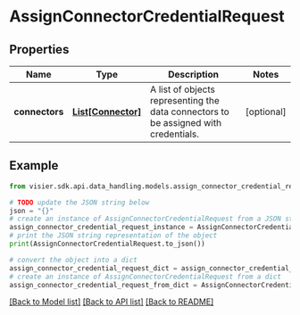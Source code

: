# AssignConnectorCredentialRequest


## Properties

Name | Type | Description | Notes
------------ | ------------- | ------------- | -------------
**connectors** | [**List[Connector]**](Connector.md) | A list of objects representing the data connectors to be assigned with credentials. | [optional] 

## Example

```python
from visier.sdk.api.data_handling.models.assign_connector_credential_request import AssignConnectorCredentialRequest

# TODO update the JSON string below
json = "{}"
# create an instance of AssignConnectorCredentialRequest from a JSON string
assign_connector_credential_request_instance = AssignConnectorCredentialRequest.from_json(json)
# print the JSON string representation of the object
print(AssignConnectorCredentialRequest.to_json())

# convert the object into a dict
assign_connector_credential_request_dict = assign_connector_credential_request_instance.to_dict()
# create an instance of AssignConnectorCredentialRequest from a dict
assign_connector_credential_request_from_dict = AssignConnectorCredentialRequest.from_dict(assign_connector_credential_request_dict)
```
[[Back to Model list]](../README.md#documentation-for-models) [[Back to API list]](../README.md#documentation-for-api-endpoints) [[Back to README]](../README.md)


